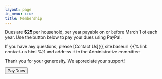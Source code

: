 ```yaml
---
layout: page
in_menu: true
title: Membership
---
```


Dues are **$25** per household, per year payable on or before March 1 of each year.
Use the button below to pay your dues using PayPal.

If you have any questions, please [Contact Us]({{ site.baseurl }}{% link contact-us.html %}) and address it to the Administrative committee.

Thank you for your generosity. We appreciate your support!

<form action="https://www.paypal.com/cgi-bin/webscr" method="post" target="_top" class="alt">
    <input type="hidden" name="cmd" value="_s-xclick">
    <input type="hidden" name="hosted_button_id" value="D37WWQYFXDR26">
    <button type="submit" class="button special"><span class="icon fa-paypal"/> Pay Dues</button>
</form>
